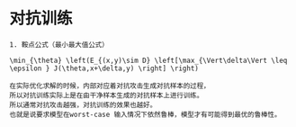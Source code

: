 # 对抗训练
    1. 鞍点公式（最小最大值公式）
    
    \min_{\theta} \left(E_{(x,y)\sim D} \left[\max_{\Vert\delta\Vert \leq \epsilon } J(\theta,x+\delta,y) \right] \right)
    
    在实际优化求解的时候，内部对应着对抗攻击生成对抗样本的过程，
    所以对抗训练实际上是在由干净样本生成的对抗样本上进行训练。
    所以通常对抗攻击越强，对抗训练的效果也越好。
    也就是说要求模型在worst-case 输入情况下依然鲁棒，模型才有可能得到最优的鲁棒性。
  

  
  

